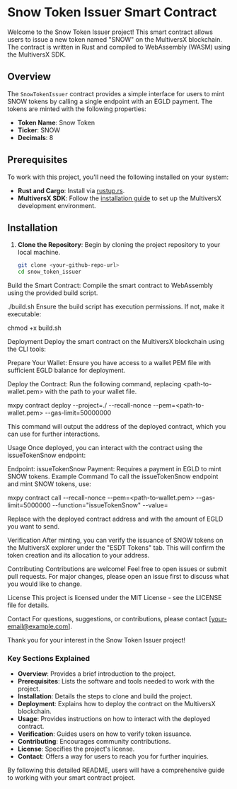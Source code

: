 # Snow Token Issuer Smart Contract

Welcome to the Snow Token Issuer project! This smart contract allows users to issue a new token named "SNOW" on the MultiversX blockchain. The contract is written in Rust and compiled to WebAssembly (WASM) using the MultiversX SDK.

## Overview

The `SnowTokenIssuer` contract provides a simple interface for users to mint SNOW tokens by calling a single endpoint with an EGLD payment. The tokens are minted with the following properties:
- **Token Name**: Snow Token
- **Ticker**: SNOW
- **Decimals**: 8

## Prerequisites

To work with this project, you'll need the following installed on your system:

- **Rust and Cargo**: Install via [rustup.rs](https://rustup.rs/).
- **MultiversX SDK**: Follow the [installation guide](https://multiversx.com/builders/tutorials/in-depth/part-1-install-required-dependencies) to set up the MultiversX development environment.

## Installation

1. **Clone the Repository**: Begin by cloning the project repository to your local machine.

   ```bash
   git clone <your-github-repo-url>
   cd snow_token_issuer


Build the Smart Contract: Compile the smart contract to WebAssembly using the provided build script.

./build.sh
Ensure the build script has execution permissions. If not, make it executable:

chmod +x build.sh

Deployment
Deploy the smart contract on the MultiversX blockchain using the CLI tools:

Prepare Your Wallet: Ensure you have access to a wallet PEM file with sufficient EGLD balance for deployment.

Deploy the Contract: Run the following command, replacing <path-to-wallet.pem> with the path to your wallet file.

mxpy contract deploy --project=./ --recall-nonce --pem=<path-to-wallet.pem> --gas-limit=50000000


This command will output the address of the deployed contract, which you can use for further interactions.

Usage
Once deployed, you can interact with the contract using the issueTokenSnow endpoint:

Endpoint: issueTokenSnow
Payment: Requires a payment in EGLD to mint SNOW tokens.
Example Command
To call the issueTokenSnow endpoint and mint SNOW tokens, use:

mxpy contract call <contract-address> --recall-nonce --pem=<path-to-wallet.pem> --gas-limit=5000000 --function="issueTokenSnow" --value=<amount-in-egld>

Replace <contract-address> with the deployed contract address and <amount-in-egld> with the amount of EGLD you want to send.

Verification
After minting, you can verify the issuance of SNOW tokens on the MultiversX explorer under the "ESDT Tokens" tab. This will confirm the token creation and its allocation to your address.

Contributing
Contributions are welcome! Feel free to open issues or submit pull requests. For major changes, please open an issue first to discuss what you would like to change.

License
This project is licensed under the MIT License - see the LICENSE file for details.

Contact
For questions, suggestions, or contributions, please contact [your-email@example.com].

Thank you for your interest in the Snow Token Issuer project!


### Key Sections Explained

- **Overview**: Provides a brief introduction to the project.
- **Prerequisites**: Lists the software and tools needed to work with the project.
- **Installation**: Details the steps to clone and build the project.
- **Deployment**: Explains how to deploy the contract on the MultiversX blockchain.
- **Usage**: Provides instructions on how to interact with the deployed contract.
- **Verification**: Guides users on how to verify token issuance.
- **Contributing**: Encourages community contributions.
- **License**: Specifies the project's license.
- **Contact**: Offers a way for users to reach you for further inquiries.

By following this detailed README, users will have a comprehensive guide to working with your smart contract project.
